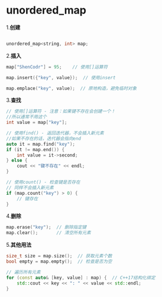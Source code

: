 # unordered_map

1.**创建**
```c++

unordered_map<string, int> map;
```


2.**插入**
```c++
map["ShenCodr"] = 95;    // 使用[]运算符

map.insert({"key", value});  // 使用insert

map.emplace("key", value);  // 原地构造，避免临时对象
```

3.**查找**

```c++
// 使用[]运算符 - 注意：如果键不存在会创建一个！
//所以通常不用这个
int value = map["key"];  

// 使用find() - 返回迭代器，不会插入新元素
//如果不存在的话，迭代器会指向end
auto it = map.find("key");
if (it != map.end()) {
    int value = it->second;
} else {
    cout << "键不存在" << endl;
}

// 使用count() - 检查键是否存在
// 同样不会插入新元素
if (map.count("key") > 0) {
    // 键存在
}
```

4.**删除**

```c++
map.erase("key");  // 删除指定键
map.clear();       // 清空所有元素
```

5.**其他用法**

```c++
size_t size = map.size();  // 获取元素个数
bool empty = map.empty();  // 检查是否为空

// 遍历所有元素
for (const auto& [key, value] : map) {  // C++17结构化绑定
    std::cout << key << ": " << value << std::endl;
}
```
